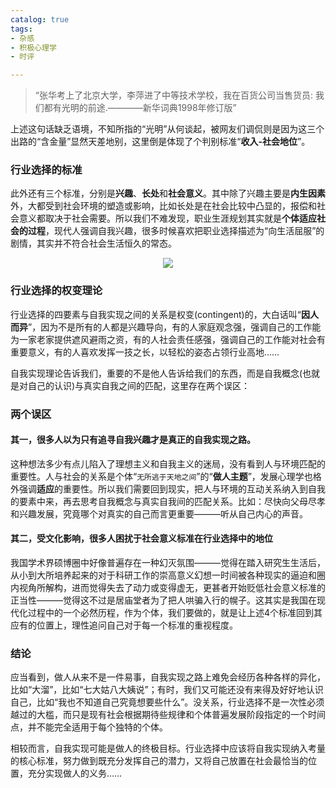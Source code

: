 ```yaml
---
catalog: true 
tags: 
- 杂感
- 积极心理学
- 时评

---
```

> “张华考上了北京大学，李萍进了中等技术学校，我在百货公司当售货员: 我们都有光明的前途.————新华词典1998年修订版”

上述这句话缺乏语境，不知所指的“光明”从何谈起，被网友们调侃则是因为这三个出路的“含金量”显然天差地别，这里倒是体现了个判别标准“**收入-社会地位**”。
### 行业选择的标准
此外还有三个标准，分别是**兴趣**、**长处**和**社会意义**。其中除了兴趣主要是**内生因素**外，大都受到社会环境的塑造或影响，比如长处是在社会比较中凸显的，报偿和社会意义都取决于社会需要。所以我们不难发现，职业生涯规划其实就是**个体适应社会的过程**，现代人强调自我兴趣，很多时候喜欢把职业选择描述为“向生活屈服”的剧情，其实并不符合社会生活恒久的常态。
<center>
<figure>
<img src="../../../../img/2020-06-20-01.jpg"> 
</figure>
</center>

### 行业选择的权变理论
行业选择的四要素与自我实现之间的关系是权变(contingent)的，大白话叫“**因人而异**”，因为不是所有的人都是兴趣导向，有的人家庭观念强，强调自己的工作能为一家老家提供遮风避雨之资，有的人社会责任感强，强调自己的工作能对社会有重要意义，有的人喜欢发挥一技之长，以轻松的姿态占领行业高地……

自我实现理论告诉我们，重要的不是他人告诉给我们的东西，而是自我概念(也就是对自己的认识)与真实自我之间的匹配，这里存在两个误区：
### 两个误区
#### 其一，很多人以为只有追寻自我兴趣才是真正的自我实现之路。
这种想法多少有点儿陷入了理想主义和自我主义的迷局，没有看到人与环境匹配的重要性。人与社会的关系是个体“`无所逃于天地之间`”的“**做人主题**”，发展心理学也格外强调**适应**的重要性。所以我们需要回到现实，把人与环境的互动关系纳入到自我的要素中来，再去思考自我概念与真实自我间的匹配关系。比如：尽快向父母尽孝和兴趣发展，究竟哪个对真实的自己而言更重要———听从自己内心的声音。

#### 其二，受文化影响，很多人困扰于社会意义标准在行业选择中的地位
我国学术界硕博圈中好像普遍存在一种幻灭氛围———觉得在踏入研究生生活后，从小到大所培养起来的对于科研工作的崇高意义幻想一时间被各种现实的逼迫和圈内视角所解构，进而觉得失去了动力或变得虚无，更甚者开始贬低社会意义标准的正当性———觉得这不过是居庙堂者为了把人哄骗入行的幌子。这其实是我国在现代化过程中的一个必然历程，作为个体，我们要做的，就是让上述4个标准回到其应有的位置上，理性追问自己对于每一个标准的重视程度。

### 结论
应当看到，做人从来不是一件易事，自我实现之路上难免会经历各种各样的异化，比如“大溜”，比如“七大姑八大姨说”；有时，我们又可能还没有来得及好好地认识自己，比如“我也不知道自己究竟想要些什么”。没关系，行业选择不是一次性必须越过的大槛，而只是现有社会根据期待些规律和个体普遍发展阶段指定的一个时间点，并不能完全适用于每个独特的个体。
<!-- <img src="../../../../img/2020-06-20-02.jpg"> <img src="../../../../img/2020-06-20-03.jpg">  -->
相较而言，自我实现可能是做人的终极目标。行业选择中应该将自我实现纳入考量的核心标准，努力做到既充分发挥自己的潜力，又将自己放置在社会最恰当的位置，充分实现做人的义务……
